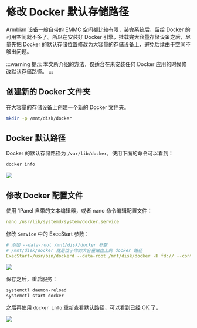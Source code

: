 # 修改 Docker 默认存储路径

Armbian 设备一般自带的 EMMC 空间都比较有限，装完系统后，留给 Docker 的可用空间就不多了。所以在安装好 Docker 引擎，挂载完大容量存储设备之后，尽量先把 Docker 的默认存储位置修改为大容量的存储设备上，避免后续由于空间不够出问题。

:::warning 提示
本文所介绍的方法，仅适合在未安装任何 Docker 应用的时候修改默认存储路径。
:::

## 创建新的 Docker 文件夹

在大容量的存储设备上创建一个新的 Docker 文件夹。

```sh
mkdir -p /mnt/disk/docker
```

## Docker 默认路径

Docker 的默认存储路径为 `/var/lib/docker`，使用下面的命令可以看到：

```sh
docker info
```

![](https://img.slarker.me/wiki/20250320150524765.webp)

## 修改 Docker 配置文件

使用 1Panel 自带的文本编辑器，或者 nano 命令编辑配置文件：

```yml
nano /usr/lib/systemd/system/docker.service
```

修改 `Service` 中的 ExecStart 参数：

```yml
# 添加 --data-root /mnt/disk/docker 参数
# /mnt/disk/docker 就是位于你的大容量磁盘上的 docker 路径
ExecStart=/usr/bin/dockerd --data-root /mnt/disk/docker -H fd:// --containerd=/run/containerd/containerd.sock
```

![](https://img.slarker.me/wiki/20250320152614490.webp)

保存之后，重启服务：

```sh
systemctl daemon-reload
systemctl start docker
```

之后再使用 `docker info` 重新查看默认路径，可以看到已经 OK 了。

![](https://img.slarker.me/wiki/20250320153146296.webp)